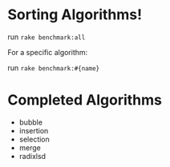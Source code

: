 # Sorting Algorithms!

run ```rake benchmark:all```

For a specific algorithm:

run ```rake benchmark:#{name}```

# Completed Algorithms

<ul>
  <li>bubble</li>
  <li>insertion</li>
  <li>selection</li>
  <li>merge</li>
  <li>radixlsd</li>
</ul>
